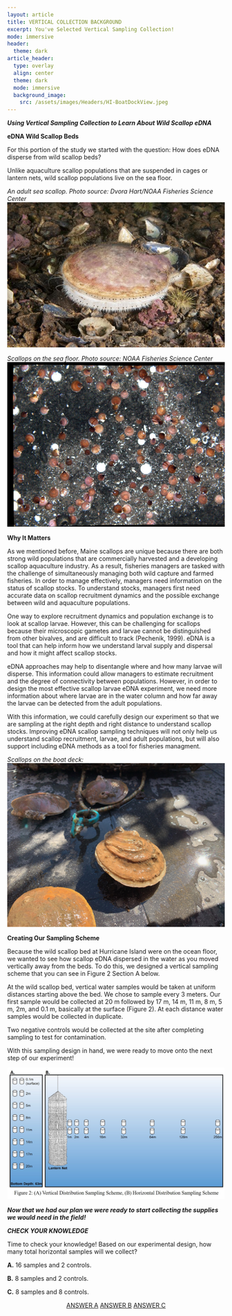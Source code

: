 ```yaml
---
layout: article
title: VERTICAL COLLECTION BACKGROUND
excerpt: You've Selected Vertical Sampling Collection! 
mode: immersive
header:
  theme: dark
article_header:
  type: overlay
  align: center
  theme: dark
  mode: immersive
  background_image:
    src: /assets/images/Headers/HI-BoatDockView.jpeg
---
```


***Using Vertical Sampling Collection to Learn About Wild Scallop eDNA***

**eDNA Wild Scallop Beds**

For this portion of the study we started with the question: How does eDNA disperse from wild scallop beds? 

Unlike aquaculture scallop populations that are suspended in cages or lantern nets, wild scallop populations live on the sea floor. 


*An adult sea scallop. Photo source: Dvora Hart/NOAA Fisheries Science Center*    
![Scallop1](/assets/images/Scallop1.jpeg)      


*Scallops on the sea floor. Photo source: NOAA Fisheries Science Center*    
![Scallop2](/assets/images/Scallop2.jpeg)  



**Why It Matters**

As we mentioned before, Maine scallops are unique because there are both strong wild populations that are commercially harvested and a developing scallop aquaculture industry. As a result, fisheries managers are tasked with the challenge of simultaneously managing both wild capture and farmed fisheries. In order to manage effectively, managers need information on the status of scallop stocks. To understand stocks, managers first need accurate data on scallop recruitment dynamics and the possible exchange between wild and aquaculture populations.

One way to explore recruitment dynamics and population exchange is to look at scallop larvae. However, this can be challenging for scallops because their microscopic gametes and larvae cannot be distinguished from other bivalves, and are difficult to track (Pechenik, 1999). eDNA is a tool that can help inform how we understand larval supply and dispersal and how it might affect scallop stocks. 

eDNA approaches may help to disentangle where and how many larvae will disperse. This information could allow managers to estimate recruitment and the degree of connectivity between populations. However, in order to design the most effective scallop larvae eDNA experiment, we need more information about where larvae are in the water column and how far away the larvae can be detected from the adult populations. 

With this information, we could carefully design our experiment so that we are sampling at the right depth and right distance to understand scallop stocks. Improving eDNA scallop sampling techniques will not only help us understand scallop recruitment, larvae, and adult populations, but will also support including eDNA methods as a tool for fisheries managment. 


*Scallops on the boat deck:*   
![HI-Scallops2](/assets/images/HI/HI-Scallops2.jpeg)  





**Creating Our Sampling Scheme**

Because the wild scallop bed at Hurricane Island were on the ocean floor, we wanted to see how scallop eDNA dispersed in the water as you moved vertically away from the beds. To do this, we designed a vertical sampling scheme that you can see in Figure 2 Section A below. 

At the wild scallop bed, vertical water samples would be taken at uniform distances starting above the bed. We chose to sample every 3 meters. Our first sample would be collected at 20 m followed by 17 m, 14 m, 11 m, 8 m, 5 m, 2m, and 0.1 m, basically at the surface (Figure 2). At each distance water samples would be collected in duplicate. 

Two negative controls would be collected at the site after completing sampling to test for contamination.

With this sampling design in hand, we were ready to move onto the next step of our experiment! 


![Fig2SamplingScheme](/assets/images/Fig2SamplingScheme.jpg)   



***Now that we had our plan we were ready to start collecting the supplies we would need in the field!***    






***CHECK YOUR KNOWLEDGE***

Time to check your knowledge! Based on our experimental design, how many total horizontal samples will we collect?

**A.** 16 samples and 2 controls.

**B.** 8 samples and 2 controls. 

**C.** 8 samples and 8 controls. 



<p align="center">
<a class="button button--outline-primary button--pill" href="VerticalSupplies1">ANSWER A</a> <a class="button button--outline-primary button--pill" href="VerticalSupplies2">ANSWER B</a> <a class="button button--outline-primary button--pill" href="VerticalSupplies2">ANSWER C</a></p>
